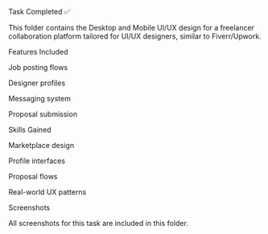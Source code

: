 Task Completed ✅

This folder contains the Desktop and Mobile UI/UX design for a freelancer collaboration platform tailored for UI/UX designers, similar to Fiverr/Upwork.

Features Included

Job posting flows

Designer profiles

Messaging system

Proposal submission

Skills Gained

Marketplace design

Profile interfaces

Proposal flows

Real-world UX patterns

Screenshots

All screenshots for this task are included in this folder.
